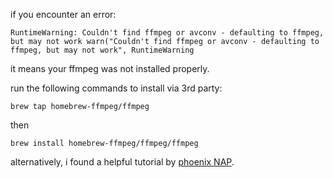 if you encounter an error:

``RuntimeWarning: Couldn't find ffmpeg or avconv - defaulting to ffmpeg, but may not work
  warn("Couldn't find ffmpeg or avconv - defaulting to ffmpeg, but may not work", RuntimeWarning``

  it means your ffmpeg was not installed properly.

  run the following commands to install via 3rd party:

  ``brew tap homebrew-ffmpeg/ffmpeg``

  then

  ``brew install homebrew-ffmpeg/ffmpeg/ffmpeg``

  alternatively, i found a helpful tutorial by [phoenix NAP](https://phoenixnap.com/kb/ffmpeg-mac).
  